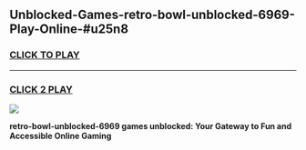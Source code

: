 
## Unblocked-Games-retro-bowl-unblocked-6969-Play-Online-#u25n8
<h3>
<a href="https://premium.freeplayer.one?title=retro-bowl-unblocked-6969&ref=27F">CLICK TO PLAY</a></h3>
<hr>

<h3>
<a href="https://premium.freeplayer.one?title=retro-bowl-unblocked-6969&ref=27F">CLICK 2 PLAY</a>
  
</h3>

<a href="https://premium.freeplayer.one?title=retro-bowl-unblocked-6969&ref=27F"><img src="https://clearcache.store/games.png"></a>


**retro-bowl-unblocked-6969 games unblocked: Your Gateway to Fun and Accessible Online Gaming**
